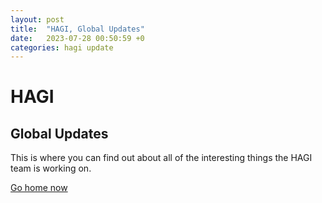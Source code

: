 ```yaml
---
layout: post
title:  "HAGI, Global Updates"
date:   2023-07-28 00:50:59 +0
categories: hagi update
---
```

# HAGI
## Global Updates 
This is where you can find out about all of the interesting things the HAGI team is working on.

[Go home now](hagi-global.github.io)
